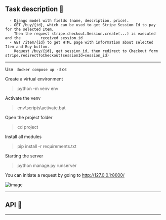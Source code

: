 ## Task description 🍪

      - Django model with fields (name, description, price).
      - GET /buy/{id}, which can be used to get Stripe Session Id to pay for the selected Item. 
        Then the request stripe.checkout.Session.create(...) is executed and the         received session.id
      - GET /item/{id} to get HTML page with information about selected Item and Buy button. 
        Request /buy/{id}, get session_id, then redirect to Checkout form stripe.redirectToCheckout(sessionId=session_id)
***
Use ` docker compose up -d` or:

Create a virtual environment
>python -m venv env

Activate the venv
>env\scripts\activate.bat

Open the project folder
>cd project

Install all modules
>pip install -r requirements.txt

Starting the server
>python manage.py runserver

You can initiate a request by going to http://127.0.0.1:8000/

![image](https://user-images.githubusercontent.com/101140452/168677314-3e5e673b-42ce-413e-bd84-8b717b22dfed.png)
***
## API 🍪

***
   

